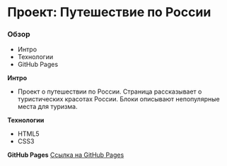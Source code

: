 # Проект: Путешествие по России

### Обзор
* Интро
* Технологии
* GitHub Pages

**Интро**
* Проект о путешествии по России. Страница рассказывает о туристических красотах России. Блоки описывают непопулярные места для туризма.

**Технологии**
* HTML5
* CSS3

**GitHub Pages**
[Ссылка на GitHub Pages](https://mtsoy123.github.io/russian-travel/index.html)
